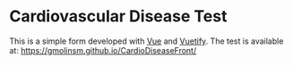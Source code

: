 # Cardiovascular Disease Test
This is a simple form developed with [Vue](https://vuejs.org/) and [Vuetify](https://vuetifyjs.com/). The test is available at: https://gmolinsm.github.io/CardioDiseaseFront/
